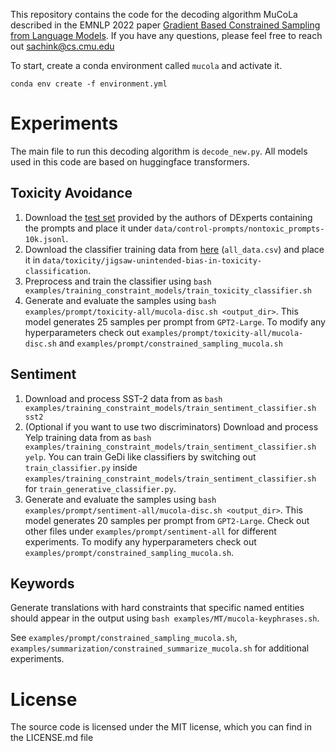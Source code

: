 This repository contains the code for the decoding algorithm MuCoLa described in the EMNLP 2022 paper [Gradient Based Constrained Sampling from Language Models](https://arxiv.org/abs/2205.12558). If you have any questions, please feel free to reach out sachink@cs.cmu.edu

To start, create a conda environment called `mucola` and activate it.

```
conda env create -f environment.yml
```

<!-- # Dependencies

* [pytorch](#) >= 1.6
* [transformers](https://huggingface.co/transformers/) >= 4.5.1
* (optional for some constraints) [sentence-transformers](https://github.com/UKPLab/sentence-transformers) 
* (optional for some constraints) [POT](https://pythonot.github.io/) -->

# Experiments

The main file to run this decoding algorithm is `decode_new.py`. All models used in this code are based on huggingface transformers. 


## Toxicity Avoidance

1. Download the [test set](https://drive.google.com/uc?id=1bI49aJvmEoLdqSNb30JkORdsNJmv7Aep) provided by the authors of DExperts containing the prompts and place it under `data/control-prompts/nontoxic_prompts-10k.jsonl`.
2. Download the classifier training data from [here](https://www.kaggle.com/competitions/jigsaw-unintended-bias-in-toxicity-classification/data) (`all_data.csv`) and place it in `data/toxicity/jigsaw-unintended-bias-in-toxicity-classification`. 
3. Preprocess and train the classifier using `bash examples/training_constraint_models/train_toxicity_classifier.sh`
4. Generate and evaluate the samples using `bash examples/prompt/toxicity-all/mucola-disc.sh <output_dir>`. This model generates 25 samples per prompt from `GPT2-Large`. To modify any hyperparameters check out `examples/prompt/toxicity-all/mucola-disc.sh` and `examples/prompt/constrained_sampling_mucola.sh`


## Sentiment 

1. Download and process SST-2 data from as `bash examples/training_constraint_models/train_sentiment_classifier.sh sst2`
2. (Optional if you want to use two discriminators) Download and process Yelp training data from as `bash examples/training_constraint_models/train_sentiment_classifier.sh yelp`. You can train GeDi like classifiers by switching out `train_classifier.py` inside `examples/training_constraint_models/train_sentiment_classifier.sh` for `train_generative_classifier.py`.
3. Generate and evaluate the samples using `bash examples/prompt/sentiment-all/mucola-disc.sh <output_dir>`. This model generates 20 samples per prompt from `GPT2-Large`. Check out other files under `examples/prompt/sentiment-all` for different experiments. To modify any hyperparameters check out `examples/prompt/constrained_sampling_mucola.sh`.


## Keywords

Generate translations with hard constraints that specific named entities should appear in the output using `bash examples/MT/mucola-keyphrases.sh`.


See `examples/prompt/constrained_sampling_mucola.sh`, `examples/summarization/constrained_summarize_mucola.sh` for additional experiments. 


# License 

The source code is licensed under the MIT license, which you can find in the LICENSE.md file

